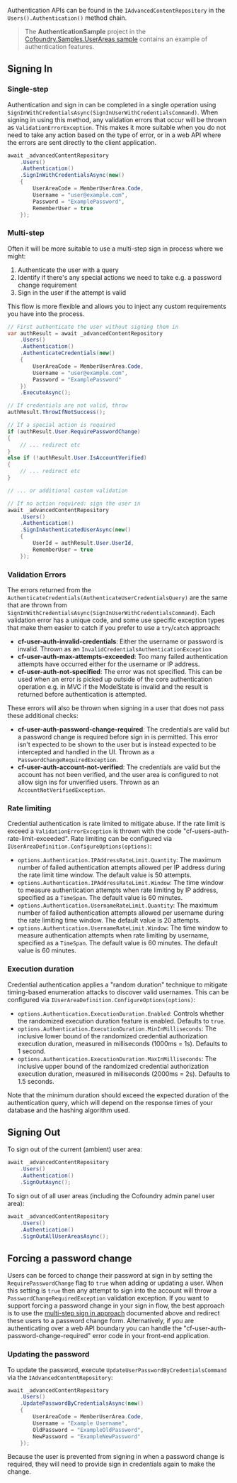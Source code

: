 Authentication APIs can be found in the `IAdvancedContentRepository` in the `Users().Authentication()` method chain.

> The **AuthenticationSample** project in the [Cofoundry.Samples.UserAreas sample](https://github.com/cofoundry-cms/Cofoundry.Samples.UserAreas) contains an example of authentication features.

## Signing In

### Single-step

Authentication and sign in can be completed in a single operation using `SignInWithCredentialsAsync(SignInUserWithCredentialsCommand)`. When signing in using this method, any validation errors that occur will be thrown as `ValidationErrorException`. This makes it more suitable when you do not need to take any action based on the type of error, or in a web API where the errors are sent directly to the client application.

```csharp
await _advancedContentRepository
    .Users()
    .Authentication()
    .SignInWithCredentialsAsync(new()
    {
        UserAreaCode = MemberUserArea.Code,
        Username = "user@example.com",
        Password = "ExamplePassword",
        RememberUser = true
    });
```

### Multi-step

Often it will be more suitable to use a multi-step sign in process where we might:

1. Authenticate the user with a query
2. Identify if there's any special actions we need to take e.g. a password change requirement
3. Sign in the user if the attempt is valid

This flow is more flexible and allows you to inject any custom requirements you have into the process.

```csharp
// First authenticate the user without signing them in
var authResult = await _advancedContentRepository
    .Users()
    .Authentication()
    .AuthenticateCredentials(new()
    {
        UserAreaCode = MemberUserArea.Code,
        Username = "user@example.com",
        Password = "ExamplePassword"
    })
    .ExecuteAsync();

// If credentials are not valid, throw
authResult.ThrowIfNotSuccess();

// If a special action is required
if (authResult.User.RequirePasswordChange)
{
    // ... redirect etc
}
else if (!authResult.User.IsAccountVerified)
{
    // ... redirect etc
}

// ... or additional custom validation

// If no action required: sign the user in
await _advancedContentRepository
    .Users()
    .Authentication()
    .SignInAuthenticatedUserAsync(new()
    {
        UserId = authResult.User.UserId,
        RememberUser = true
    });
```

### Validation Errors

The errors returned from the `AuthenticateCredentials(AuthenticateUserCredentialsQuery)` are the same that are thrown from `SignInWithCredentialsAsync(SignInUserWithCredentialsCommand)`. Each validation error has a unique code, and some use specific exception types that make them easier to catch if you prefer to use a `try`/`catch` approach:

- **cf-user-auth-invalid-credentials**: Either the username or password is invalid. Thrown as an `InvalidCredentialsAuthenticationException`
- **cf-user-auth-max-attempts-exceeded**: Too many failed authentication attempts have occurred either for the username or IP address.
- **cf-user-auth-not-specified**: The error was not specified. This can be used when an error is picked up outside of the core authentication operation e.g. in MVC if the ModelState is invalid and the result is returned before authentication is attempted.

These errors will also be thrown when signing in a user that does not pass these additional checks:

- **cf-user-auth-password-change-required**: The credentials are valid but a password change is required before sign in is permitted. This error isn't expected to be shown to the user but is instead expected to be intercepted and handled in the UI. Thrown as a `PasswordChangeRequiredException`.
- **cf-user-auth-account-not-verified**: The credentials are valid but the account has not been verified, and the user area is configured to not allow sign ins for unverified users. Thrown as an `AccountNotVerifiedException`.

### Rate limiting

Credential authentication is rate limited to mitigate abuse. If the rate limit is exceed a `ValidationErrorException` is thrown with the code "cf-users-auth-rate-limit-exceeded". Rate limiting can be configured via `IUserAreaDefinition.ConfigureOptions(options)`:

- `options.Authentication.IPAddressRateLimit.Quantity`: The maximum number of failed authentication attempts allowed per IP address during the rate limit time window. The default value is 50 attempts.
- `options.Authentication.IPAddressRateLimit.Window`: The time window to measure authentication attempts when rate limiting by IP address, specified as a `TimeSpan`. The default value is 60 minutes.
- `options.Authentication.UsernameRateLimit.Quantity`: The maximum number of failed authentication attempts allowed per username during the rate limiting time window. The default value is 20 attempts.
- `options.Authentication.UsernameRateLimit.Window`: The time window to measure authentication attempts when rate limiting by username, specified as a `TimeSpan`. The default value is 60 minutes. The default value is 60 minutes.

### Execution duration

Credential authentication applies a "random duration" technique to mitigate timing-based enumeration attacks to discover valid usernames. This can be configured via `IUserAreaDefinition.ConfigureOptions(options)`:

- `options.Authentication.ExecutionDuration.Enabled`: Controls whether the randomized execution duration feature is enabled. Defaults to `true`.
- `options.Authentication.ExecutionDuration.MinInMilliseconds`: The inclusive lower bound of the randomized credential authorization execution duration, measured in milliseconds (1000ms = 1s). Defaults to 1 second.
- `options.Authentication.ExecutionDuration.MaxInMilliseconds`: The inclusive upper bound of the randomized credential authorization execution duration, measured in milliseconds (2000ms = 2s). Defaults to 1.5 seconds.

Note that the minimum duration should exceed the expected duration of the authentication query, which will depend on the response times of your database and the hashing algorithm used.

## Signing Out

To sign out of the current (ambient) user area:

```csharp
await _advancedContentRepository
    .Users()
    .Authentication()
    .SignOutAsync();
```

To sign out of all user areas (including the Cofoundry admin panel user area):

```csharp
await _advancedContentRepository
    .Users()
    .Authentication()
    .SignOutAllUserAreasAsync();
```

## Forcing a password change

Users can be forced to change their password at sign in by setting the `RequirePasswordChange` flag to `true` when adding or updating a user. When this setting is `true` then any attempt to sign into the account will throw a `PasswordChangeRequiredException` validation exception. If you want to support forcing a password change in your sign in flow, the best approach is to use the [multi-step sign in approach](#multi-step) documented above and redirect these users to a password change form. Alternatively, if you are authenticating over a web API boundary you can handle the "cf-user-auth-password-change-required" error code in your front-end application.

### Updating the password

To update the password, execute `UpdateUserPasswordByCredentialsCommand` via the `IAdvancedContentRepository`:

```csharp
await _advancedContentRepository
    .Users()
    .UpdatePasswordByCredentialsAsync(new()
    {
        UserAreaCode = MemberUserArea.Code,
        Username = "Example Username",
        OldPassword = "ExampleOldPassword",
        NewPassword = "ExampleNewPassword"
    });
```

Because the user is prevented from signing in when a password change is required, they will need to provide sign in credentials again to make the change.